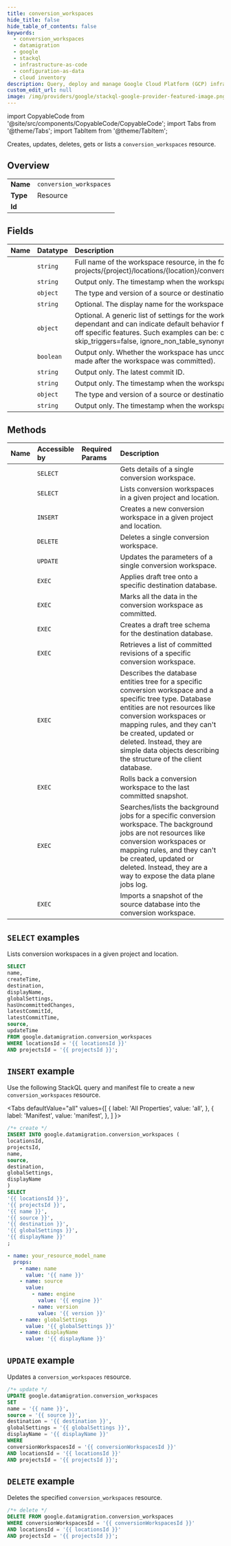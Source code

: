 ```yaml
---
title: conversion_workspaces
hide_title: false
hide_table_of_contents: false
keywords:
  - conversion_workspaces
  - datamigration
  - google
  - stackql
  - infrastructure-as-code
  - configuration-as-data
  - cloud inventory
description: Query, deploy and manage Google Cloud Platform (GCP) infrastructure and resources using SQL
custom_edit_url: null
image: /img/providers/google/stackql-google-provider-featured-image.png
---
```


import CopyableCode from '@site/src/components/CopyableCode/CopyableCode';
import Tabs from '@theme/Tabs';
import TabItem from '@theme/TabItem';

Creates, updates, deletes, gets or lists a <code>conversion_workspaces</code> resource.

## Overview
<table><tbody>
<tr><td><b>Name</b></td><td><code>conversion_workspaces</code></td></tr>
<tr><td><b>Type</b></td><td>Resource</td></tr>
<tr><td><b>Id</b></td><td><CopyableCode code="google.datamigration.conversion_workspaces" /></td></tr>
</tbody></table>

## Fields
| Name | Datatype | Description |
|:-----|:---------|:------------|
| <CopyableCode code="name" /> | `string` | Full name of the workspace resource, in the form of: projects/{project}/locations/{location}/conversionWorkspaces/{conversion_workspace}. |
| <CopyableCode code="createTime" /> | `string` | Output only. The timestamp when the workspace resource was created. |
| <CopyableCode code="destination" /> | `object` | The type and version of a source or destination database. |
| <CopyableCode code="displayName" /> | `string` | Optional. The display name for the workspace. |
| <CopyableCode code="globalSettings" /> | `object` | Optional. A generic list of settings for the workspace. The settings are database pair dependant and can indicate default behavior for the mapping rules engine or turn on or off specific features. Such examples can be: convert_foreign_key_to_interleave=true, skip_triggers=false, ignore_non_table_synonyms=true |
| <CopyableCode code="hasUncommittedChanges" /> | `boolean` | Output only. Whether the workspace has uncommitted changes (changes which were made after the workspace was committed). |
| <CopyableCode code="latestCommitId" /> | `string` | Output only. The latest commit ID. |
| <CopyableCode code="latestCommitTime" /> | `string` | Output only. The timestamp when the workspace was committed. |
| <CopyableCode code="source" /> | `object` | The type and version of a source or destination database. |
| <CopyableCode code="updateTime" /> | `string` | Output only. The timestamp when the workspace resource was last updated. |

## Methods
| Name | Accessible by | Required Params | Description |
|:-----|:--------------|:----------------|:------------|
| <CopyableCode code="get" /> | `SELECT` | <CopyableCode code="conversionWorkspacesId, locationsId, projectsId" /> | Gets details of a single conversion workspace. |
| <CopyableCode code="list" /> | `SELECT` | <CopyableCode code="locationsId, projectsId" /> | Lists conversion workspaces in a given project and location. |
| <CopyableCode code="create" /> | `INSERT` | <CopyableCode code="locationsId, projectsId" /> | Creates a new conversion workspace in a given project and location. |
| <CopyableCode code="delete" /> | `DELETE` | <CopyableCode code="conversionWorkspacesId, locationsId, projectsId" /> | Deletes a single conversion workspace. |
| <CopyableCode code="patch" /> | `UPDATE` | <CopyableCode code="conversionWorkspacesId, locationsId, projectsId" /> | Updates the parameters of a single conversion workspace. |
| <CopyableCode code="apply" /> | `EXEC` | <CopyableCode code="conversionWorkspacesId, locationsId, projectsId" /> | Applies draft tree onto a specific destination database. |
| <CopyableCode code="commit" /> | `EXEC` | <CopyableCode code="conversionWorkspacesId, locationsId, projectsId" /> | Marks all the data in the conversion workspace as committed. |
| <CopyableCode code="convert" /> | `EXEC` | <CopyableCode code="conversionWorkspacesId, locationsId, projectsId" /> | Creates a draft tree schema for the destination database. |
| <CopyableCode code="describe_conversion_workspace_revisions" /> | `EXEC` | <CopyableCode code="conversionWorkspacesId, locationsId, projectsId" /> | Retrieves a list of committed revisions of a specific conversion workspace. |
| <CopyableCode code="describe_database_entities" /> | `EXEC` | <CopyableCode code="conversionWorkspacesId, locationsId, projectsId" /> | Describes the database entities tree for a specific conversion workspace and a specific tree type. Database entities are not resources like conversion workspaces or mapping rules, and they can't be created, updated or deleted. Instead, they are simple data objects describing the structure of the client database. |
| <CopyableCode code="rollback" /> | `EXEC` | <CopyableCode code="conversionWorkspacesId, locationsId, projectsId" /> | Rolls back a conversion workspace to the last committed snapshot. |
| <CopyableCode code="search_background_jobs" /> | `EXEC` | <CopyableCode code="conversionWorkspacesId, locationsId, projectsId" /> | Searches/lists the background jobs for a specific conversion workspace. The background jobs are not resources like conversion workspaces or mapping rules, and they can't be created, updated or deleted. Instead, they are a way to expose the data plane jobs log. |
| <CopyableCode code="seed" /> | `EXEC` | <CopyableCode code="conversionWorkspacesId, locationsId, projectsId" /> | Imports a snapshot of the source database into the conversion workspace. |

## `SELECT` examples

Lists conversion workspaces in a given project and location.

```sql
SELECT
name,
createTime,
destination,
displayName,
globalSettings,
hasUncommittedChanges,
latestCommitId,
latestCommitTime,
source,
updateTime
FROM google.datamigration.conversion_workspaces
WHERE locationsId = '{{ locationsId }}'
AND projectsId = '{{ projectsId }}'; 
```

## `INSERT` example

Use the following StackQL query and manifest file to create a new <code>conversion_workspaces</code> resource.

<Tabs
    defaultValue="all"
    values={[
        { label: 'All Properties', value: 'all', },
        { label: 'Manifest', value: 'manifest', },
    ]
}>
<TabItem value="all">

```sql
/*+ create */
INSERT INTO google.datamigration.conversion_workspaces (
locationsId,
projectsId,
name,
source,
destination,
globalSettings,
displayName
)
SELECT 
'{{ locationsId }}',
'{{ projectsId }}',
'{{ name }}',
'{{ source }}',
'{{ destination }}',
'{{ globalSettings }}',
'{{ displayName }}'
;
```
</TabItem>
<TabItem value="manifest">

```yaml
- name: your_resource_model_name
  props:
    - name: name
      value: '{{ name }}'
    - name: source
      value:
        - name: engine
          value: '{{ engine }}'
        - name: version
          value: '{{ version }}'
    - name: globalSettings
      value: '{{ globalSettings }}'
    - name: displayName
      value: '{{ displayName }}'

```
</TabItem>
</Tabs>

## `UPDATE` example

Updates a <code>conversion_workspaces</code> resource.

```sql
/*+ update */
UPDATE google.datamigration.conversion_workspaces
SET 
name = '{{ name }}',
source = '{{ source }}',
destination = '{{ destination }}',
globalSettings = '{{ globalSettings }}',
displayName = '{{ displayName }}'
WHERE 
conversionWorkspacesId = '{{ conversionWorkspacesId }}'
AND locationsId = '{{ locationsId }}'
AND projectsId = '{{ projectsId }}';
```

## `DELETE` example

Deletes the specified <code>conversion_workspaces</code> resource.

```sql
/*+ delete */
DELETE FROM google.datamigration.conversion_workspaces
WHERE conversionWorkspacesId = '{{ conversionWorkspacesId }}'
AND locationsId = '{{ locationsId }}'
AND projectsId = '{{ projectsId }}';
```
